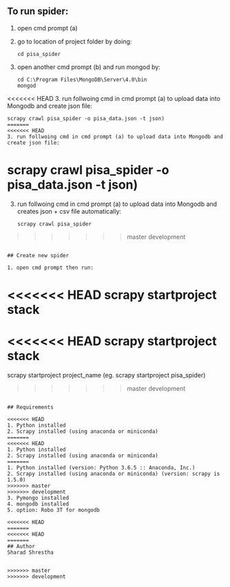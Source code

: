 
## To run spider:

1. open cmd prompt (a)

2. go to location of project folder by doing:
   ```
   cd pisa_spider
   ```
   
3. open another cmd prompt (b) and run mongod by:
   ```
   cd C:\Program Files\MongoDB\Server\4.0\bin
   mongod
   ```
    
<<<<<<< HEAD
3. run follwoing cmd in cmd prompt (a) to upload data into Mongodb and create json file:
   ```
   scrapy crawl pisa_spider -o pisa_data.json -t json)
=======
<<<<<<< HEAD
3. run follwoing cmd in cmd prompt (a) to upload data into Mongodb and create json file:
   ```
   scrapy crawl pisa_spider -o pisa_data.json -t json)
=======
3. run follwoing cmd in cmd prompt (a) to upload data into Mongodb 
   and creates json + csv file automatically:
   ```
   scrapy crawl pisa_spider
>>>>>>> master
>>>>>>> development
   ```
   
## Create new spider

1. open cmd prompt then run:
   ```
<<<<<<< HEAD
   scrapy startproject stack
=======
<<<<<<< HEAD
   scrapy startproject stack
=======
   scrapy startproject project_name (eg. scrapy startproject pisa_spider)
>>>>>>> master
>>>>>>> development
   ```
   
## Requirements 

<<<<<<< HEAD
1. Python installed
2. Scrapy installed (using anaconda or miniconda)
=======
<<<<<<< HEAD
1. Python installed
2. Scrapy installed (using anaconda or miniconda)
=======
1. Python installed (version: Python 3.6.5 :: Anaconda, Inc.)
2. Scrapy installed (using anaconda or miniconda) (version: scrapy is 1.5.0)
>>>>>>> master
>>>>>>> development
3. Pymongo installed
4. mongodb installed
5. option: Robo 3T for mongodb

<<<<<<< HEAD
=======
<<<<<<< HEAD
=======
## Author
Sharad Shrestha


>>>>>>> master
>>>>>>> development
   
